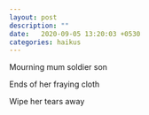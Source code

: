 ```yaml
---
layout: post
description: ""
date:   2020-09-05 13:20:03 +0530
categories: haikus
---
```

Mourning mum soldier son

Ends of her fraying cloth

Wipe her tears away
